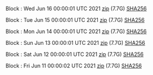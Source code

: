 Block [](https://insight.dash.org/insight/block/): Wed Jun 16 00:00:01 UTC 2021 [zip](https://dash-bootstrap.ams3.digitaloceanspaces.com/mainnet/2021-06-16/bootstrap.dat.zip) (7.7G) [SHA256](https://dash-bootstrap.ams3.digitaloceanspaces.com/mainnet/2021-06-16/sha256.txt)

Block [](https://insight.dash.org/insight/block/): Tue Jun 15 00:00:01 UTC 2021 [zip](https://dash-bootstrap.ams3.digitaloceanspaces.com/mainnet/2021-06-15/bootstrap.dat.zip) (7.7G) [SHA256](https://dash-bootstrap.ams3.digitaloceanspaces.com/mainnet/2021-06-15/sha256.txt)

Block [](https://insight.dash.org/insight/block/): Mon Jun 14 00:00:01 UTC 2021 [zip](https://dash-bootstrap.ams3.digitaloceanspaces.com/mainnet/2021-06-14/bootstrap.dat.zip) (7.7G) [SHA256](https://dash-bootstrap.ams3.digitaloceanspaces.com/mainnet/2021-06-14/sha256.txt)

Block [](https://insight.dash.org/insight/block/): Sun Jun 13 00:00:01 UTC 2021 [zip](https://dash-bootstrap.ams3.digitaloceanspaces.com/mainnet/2021-06-13/bootstrap.dat.zip) (7.7G) [SHA256](https://dash-bootstrap.ams3.digitaloceanspaces.com/mainnet/2021-06-13/sha256.txt)

Block [](https://insight.dash.org/insight/block/): Sat Jun 12 00:00:01 UTC 2021 [zip](https://dash-bootstrap.ams3.digitaloceanspaces.com/mainnet/2021-06-12/bootstrap.dat.zip) (7.7G) [SHA256](https://dash-bootstrap.ams3.digitaloceanspaces.com/mainnet/2021-06-12/sha256.txt)

Block [](https://insight.dash.org/insight/block/): Fri Jun 11 00:00:02 UTC 2021 [zip](https://dash-bootstrap.ams3.digitaloceanspaces.com/mainnet/2021-06-11/bootstrap.dat.zip) (7.7G) [SHA256](https://dash-bootstrap.ams3.digitaloceanspaces.com/mainnet/2021-06-11/sha256.txt)

